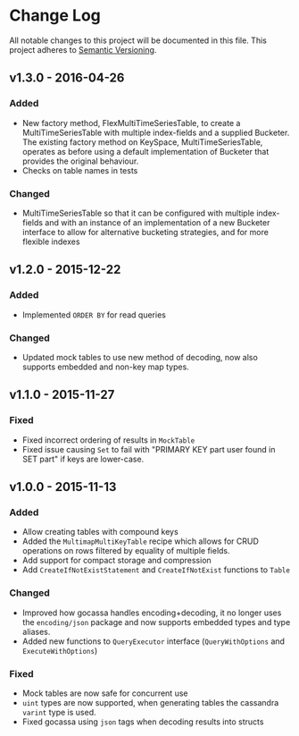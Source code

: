 # Change Log
All notable changes to this project will be documented in this file.
This project adheres to [Semantic Versioning](http://semver.org/).

## v1.3.0 - 2016-04-26

### Added
 - New factory method, FlexMultiTimeSeriesTable, to create a MultiTimeSeriesTable with multiple index-fields and a supplied Bucketer.
   The existing factory method on KeySpace, MultiTimeSeriesTable, operates as before using a default implementation of Bucketer that
   provides the original behaviour.
 - Checks on table names  in tests

### Changed
 - MultiTimeSeriesTable so that it can be configured with multiple index-fields and with an instance of an implementation of a new
   Bucketer interface to allow for alternative bucketing strategies, and for more flexible indexes

## v1.2.0 - 2015-12-22

### Added
 - Implemented `ORDER BY` for read queries

### Changed
- Updated mock tables to use new method of decoding, now also supports embedded and non-key map types.

## v1.1.0 - 2015-11-27

### Fixed
 - Fixed incorrect ordering of results in `MockTable`
 - Fixed issue causing `Set` to fail with "PRIMARY KEY part user found in SET part" if keys are lower-case.

## v1.0.0 - 2015-11-13

### Added
 - Allow creating tables with compound keys
 - Added the `MultimapMultiKeyTable` recipe which allows for CRUD operations on rows filtered by equality of multiple fields.
 - Add support for compact storage and compression
 - Add `CreateIfNotExistStatement` and `CreateIfNotExist` functions to `Table`

### Changed
 - Improved how gocassa handles encoding+decoding, it no longer uses the `encoding/json` package and now supports embedded types and type aliases.
 - Added new functions to `QueryExecutor` interface (`QueryWithOptions` and `ExecuteWithOptions`)

### Fixed
 - Mock tables are now safe for concurrent use
 - `uint` types are now supported, when generating tables the cassandra `varint` type is used.
 - Fixed gocassa using `json` tags when decoding results into structs
